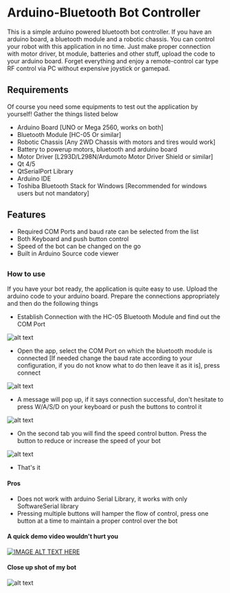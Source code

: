 # Arduino-Bluetooth Bot Controller

This is a simple arduino powered bluetooth bot controller. If you have an arduino board, a bluetooth module and a robotic chassis. You can control your robot with this application in no time. Just make proper connection with motor driver, bt module, batteries and other stuff, upload the code to your arduino board. Forget everything and enjoy a remote-control car type RF control via PC without expensive joystick or gamepad. 

## Requirements
Of course you need some equipments to test out the application by yourself! Gather the things listed below
* Arduino Board [UNO or Mega 2560, works on both]
* Bluetooth Module [HC-05 Or similar]
* Robotic Chassis [Any 2WD Chassis with motors and tires would work]
* Battery to powerup motors, bluetooth and arduino board
* Motor Driver [L293D/L298N/Ardumoto Motor Driver Shield or similar]
* Qt 4/5
* QtSerialPort Library
* Arduino IDE
* Toshiba Bluetooth Stack for Windows [Recommended for windows users but not mandatory]

## Features 

* Required COM Ports and baud rate can be selected from the list
* Both Keyboard and push button control
* Speed of the bot can be changed on the go
* Built in Arduino Source code viewer

## 

### How to use

If you have your bot ready, the application is quite easy to use. Upload the arduino code to your arduino board. Prepare the connections appropriately and then do the following things

* Establish Connection with the HC-05 Bluetooth Module and find out the COM Port

![alt text](http://i.imgur.com/3fqbutT.png "Connection and COM Port")

* Open the app, select the COM Port on which the bluetooth module is connected [If needed change the baud rate according to your configuration, if you do not know what to do then leave it as it is], press connect

![alt text](http://i.imgur.com/k359mxP.png "")

* A message will pop up, if it says connection successful, don't hesitate to press W/A/S/D on your keyboard or push the buttons to control it

![alt text](http://i.imgur.com/8K5AUqB.png "")


* On the second tab you will find the speed control button. Press the button to reduce or increase the speed of your bot

![alt text](http://i.imgur.com/d8W7jLZ.png "")

* That's it 

#### Pros
* Does not work with arduino Serial Library, it works with only SoftwareSerial library
* Pressing multiple buttons will hamper the flow of control, press one button at a time to maintain a proper control over the bot

#### A quick demo video wouldn't hurt you

[![IMAGE ALT TEXT HERE](http://img.youtube.com/vi/7E7vei3Ps4A/0.jpg)](http://www.youtube.com/watch?v=7E7vei3Ps4A)


#### Close up shot of my bot

![alt text](http://i.imgur.com/2wXLkVg.jpg "")

